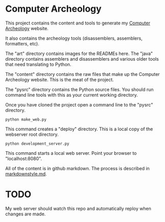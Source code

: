 # Computer Archeology

This project contains the content and tools to generate my [Computer Archeology](http://computerarcheology.com) website.

It also contains the archeology tools (disassemblers, assemblers, formatters, etc).

The "art" directory contains images for the READMEs here. The "java" directory contains assemblers and disassemblers and various older tools that need translating to Python.

The "content" directory contains the raw files that make up the Computer Archeology website. This is the meat of the project.

The "pysrc" directory contains the Python source files. You should run command line tools with this as your current working directory.

Once you have cloned the project open a command line to the "pysrc" directory. 

```
python make_web.py
```

This command creates a "deploy" directory. This is a local copy of the webserver root directory.

```
python development_server.py
```

This command starts a local web server. Point your browser to "localhost:8080".

All of the content is in github markdown. The process is described in [markdownstyle.md](markdwonstyle.md).

# TODO

My web server should watch this repo and automatically reploy when changes are made.
